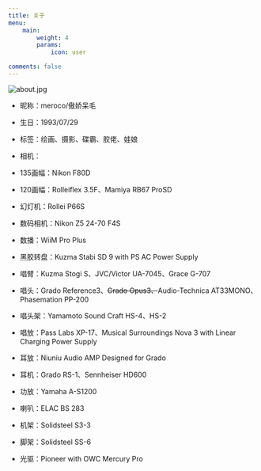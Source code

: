 ```yaml
---
title: 关于
menu:
    main: 
        weight: 4
        params:
            icon: user

comments: false
---
```


![about.jpg](https://img.mint.moe/snowmiku.jpg)

* 昵称：meroco/傲娇呆毛
* 生日：1993/07/29   
* 标签：绘画、摄影、碟霸、胶佬、娃娘
* 相机：
 * 135画幅：Nikon F80D
 * 120画幅：Rolleiflex 3.5F、Mamiya RB67 ProSD
 * 幻灯机：Rollei P66S

 * 数码相机：Nikon Z5 24-70 F4S
* 数播：WiiM Pro Plus
* 黑胶转盘：Kuzma Stabi SD 9 with PS AC Power Supply
* 唱臂：Kuzma Stogi S、JVC/Victor UA-7045、Grace G-707
* 唱头：Grado Reference3、~~Grado Opus3、~~Audio-Technica AT33MONO、Phasemation PP-200
* 唱头架：Yamamoto Sound Craft HS-4、HS-2
* 唱放：Pass Labs XP-17、Musical Surroundings Nova 3 with Linear Charging Power Supply
* 耳放：Niuniu Audio AMP Designed for Grado
* 耳机：Grado RS-1、Sennheiser HD600
* 功放：Yamaha A-S1200
* 喇叭：ELAC BS 283
* 机架：Solidsteel S3-3
* 脚架：Solidsteel SS-6
* 光驱：Pioneer with OWC Mercury Pro

